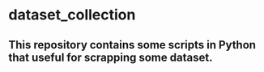 # dataset_collection

## This repository contains some scripts in Python that useful for scrapping some dataset.
